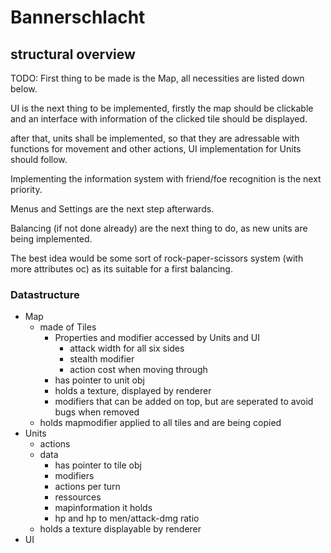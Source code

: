 # Bannerschlacht

## structural overview

TODO:
First thing to be made is the Map, all necessities are listed down below.

UI is the next thing to be implemented, firstly the map should be clickable and an interface with information of the clicked tile should be displayed.

after that, units shall be implemented, so that they are adressable with functions for movement and other actions, UI implementation for Units should follow.

Implementing the information system with friend/foe recognition is the next priority.

Menus and Settings are the next step afterwards.
	
Balancing (if not done already) are the next thing to do, as new units are being implemented.

The best idea would be some sort of rock-paper-scissors system (with more attributes oc) as its suitable for a first balancing.

### Datastructure

- Map
  - made of Tiles
    - Properties and modifier accessed by Units and UI
      - attack width for all six sides
      - stealth modifier
      - action cost when moving through
    - has pointer to unit obj
    - holds a texture, displayed by renderer
    - modifiers that can be added on top, but are seperated to avoid bugs when removed
  - holds mapmodifier applied to all tiles and are being copied
- Units
  - actions
  - data
    - has pointer to tile obj
    - modifiers
    - actions per turn
    - ressources
    - mapinformation it holds
    - hp and hp to men/attack-dmg ratio
  - holds a texture displayable by renderer
- UI
